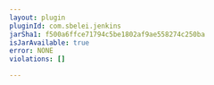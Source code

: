 ```yaml
---
layout: plugin
pluginId: com.sbelei.jenkins
jarSha1: f500a6ffce71794c5be1802af9ae558274c250ba
isJarAvailable: true
error: NONE
violations: []

---
```

